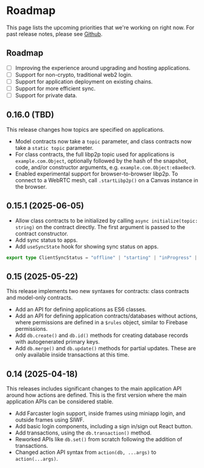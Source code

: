 # Roadmap

This page lists the upcoming priorities that we're working on right now.
For past release notes, please see [Github](https://github.com/canvasxyz/canvas/releases).

## Roadmap

- [ ] Improving the experience around upgrading and hosting applications.
- [ ] Support for non-crypto, traditional web2 login.
- [ ] Support for application deployment on existing chains.
- [ ] Support for more efficient sync.
- [ ] Support for private data.

## 0.16.0 (TBD)

This release changes how topics are specified on applications.

- Model contracts now take a `topic` parameter, and class contracts now take a `static topic` parameter.
- For class contracts, the full libp2p topic used for applications is `example.com.Object`, optionally followed by the hash of the snapshot, code, and/or constructor arguments, e.g. `example.com.Object:e8ae8ec9`.
- Enabled experimental support for browser-to-browser libp2p. To connect to a WebRTC mesh, call `.startLibp2p()` on a Canvas instance in the browser.

## 0.15.1 (2025-06-05)

- Allow class contracts to be initialized by calling `async initialize(topic: string)` on the contract directly. The first argument is passed to the contract constructor.
- Add sync status to apps.
- Add `useSyncState` hook for showing sync status on apps.

```ts
export type ClientSyncStatus = "offline" | "starting" | "inProgress" | "complete" | "error"
```

## 0.15 (2025-05-22)

This release implements two new syntaxes for contracts: class contracts
and model-only contracts.

- Add an API for defining applications as ES6 classes.
- Add an API for defining application contracts/databases without actions,
  where permissions are defined in a `$rules` object, similar to Firebase permissions.
- Add `db.create()` and `db.id()` methods for creating database records with
  autogenerated primary keys.
- Add `db.merge()` and `db.update()` methods for partial updates.
  These are only available inside transactions at this time.

## 0.14 (2025-04-18)

This releases includes significant changes to the main application API
around how actions are defined. This is the first version where the main
application APIs can be considered stable.

- Add Farcaster login support, inside frames using miniapp login, and outside frames using SIWF.
- Add basic login components, including a sign in/sign out React button.
- Add transactions, using the `db.transaction()` method.
- Reworked APIs like `db.set()` from scratch following the addition of transactions.
- Changed action API syntax from `action(db, ...args)` to `action(...args)`.